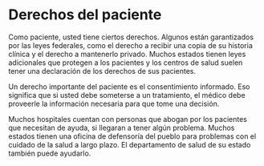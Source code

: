 Derechos del paciente
=====================


Como paciente, usted tiene ciertos derechos. Algunos están garantizados por las leyes federales, como el derecho a recibir una copia de su historia clínica y el derecho a mantenerlo privado. Muchos estados tienen leyes adicionales que protegen a los pacientes y los centros de salud suelen tener una declaración de los derechos de sus pacientes.


Un derecho importante del paciente es el consentimiento informado. Eso significa que si usted debe someterse a un tratamiento, el médico debe proveerle la información necesaria para que tome una decisión.


Muchos hospitales cuentan con personas que abogan por los pacientes que necesitan de ayuda, si llegaran a tener algún problema. Muchos estados tienen una oficina de defensoría del pueblo para problemas con el cuidado de la salud a largo plazo. El departamento de salud de su estado también puede ayudarlo.

